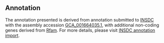 

Annotation
----------

The annotation presented is derived from annotation submitted to
[INSDC](http://www.insdc.org) with the assembly accession
[GCA\_001664035.1](http://www.ebi.ac.uk/ena/data/view/GCA_001664035.1),
with additional non-coding genes derived from
[Rfam](http://rfam.xfam.org/). For more details, please visit [INSDC
annotation
import](http://ensemblgenomes.org/info/data/insdc_annotation).
